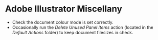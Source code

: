 <!---
# This file is distributed under the Creative Commons Attribution 4.0
# International License. To view a copy of this license, please visit
# <http://creativecommons.org/licenses/by/4.0/>.

collections:
  - 'adobe-creative-cloud'
  - 'notes'
git: '$Metadata$'
template: .templates/note.html.twig
--->

Adobe Illustrator Miscellany
============================

- Check the document colour mode is set correctly.
- Occasionally run the *Delete Unused Panel Items* action (located in
  the *Default Actions* folder) to keep document filesizes in check.

